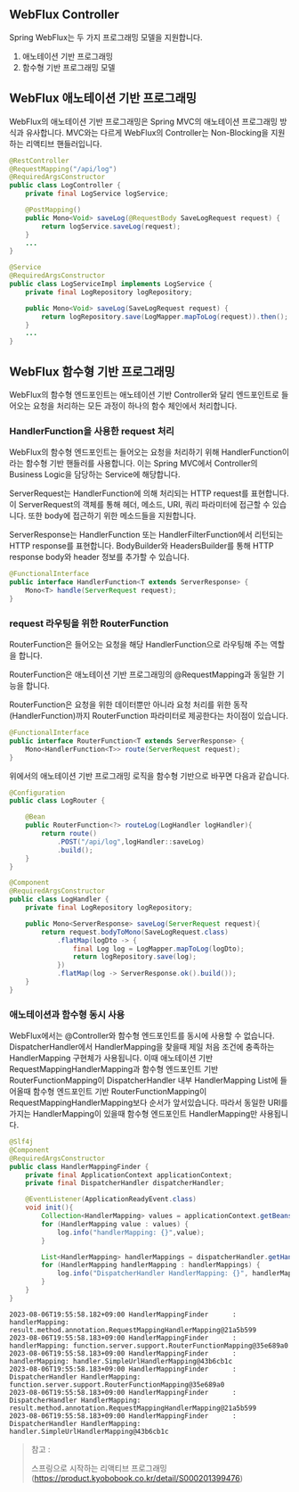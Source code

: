 ## WebFlux Controller

Spring WebFlux는 두 가지 프로그래밍 모델을 지원합니다.
1. 애노테이션 기반 프로그래밍
2. 함수형 기반 프로그래밍 모델

## WebFlux 애노테이션 기반 프로그래밍

WebFlux의 애노테이션 기반 프로그래밍은 Spring MVC의 애노테이션 프로그래밍 방식과 유사합니다. MVC와는 다르게 WebFlux의 Controller는 Non-Blocking을 지원하는 리액티브 핸들러입니다.

~~~java
@RestController
@RequestMapping("/api/log")
@RequiredArgsConstructor
public class LogController {
    private final LogService logService;

    @PostMapping()
    public Mono<Void> saveLog(@RequestBody SaveLogRequest request) {
        return logService.saveLog(request);
    }
    ...
}
~~~
~~~java
@Service
@RequiredArgsConstructor
public class LogServiceImpl implements LogService {
    private final LogRepository logRepository;

    public Mono<Void> saveLog(SaveLogRequest request) {
        return logRepository.save(LogMapper.mapToLog(request)).then();
    }
    ...
}
~~~

## WebFlux 함수형 기반 프로그래밍

WebFlux의 함수형 엔드포인트는 애노테이션 기반 Controller와 달리 엔드포인트로 들어오는 요청을 처리하는 모든 과정이 하나의 함수 체인에서 처리합니다.

### HandlerFunction을 사용한 request 처리

WebFlux의 함수형 엔드포인트는 들어오는 요청을 처리하기 위해 HandlerFunction이라는 함수형 기반 핸들러를 사용합니다. 이는 Spring MVC에서 Controller의 Business Logic을 담당하는 Service에 해당합니다.

ServerRequest는 HandlerFunction에 의해 처리되는 HTTP request를 표현합니다. 이 ServerRequest의 객체를 통해 헤더, 메소드, URI, 쿼리 파라미터에 접근할 수 있습니다. 또한 body에 접근하기 위한 메소드들을 지원합니다.

ServerResponse는 HandlerFunction 또는 HandlerFilterFunction에서 리턴되는 HTTP response를 표현합니다. BodyBuilder와 HeadersBuilder를 통해 HTTP response body와 header 정보를 추가할 수 있습니다.

~~~java
@FunctionalInterface
public interface HandlerFunction<T extends ServerResponse> {
	Mono<T> handle(ServerRequest request);
}
~~~


### request 라우팅을 위한 RouterFunction

RouterFunction은 들어오는 요청을 해당 HandlerFunction으로 라우팅해 주는 역할을 합니다.

RouterFunction은 애노테이션 기반 프로그래밍의 @RequestMapping과 동일한 기능을 합니다.

RouterFunction은 요청을 위한 데이터뿐만 아니라 요청 처리를 위한 동작(HandlerFunction)까지 RouterFunction 파라미터로 제공한다는 차이점이 있습니다.

~~~java
@FunctionalInterface
public interface RouterFunction<T extends ServerResponse> {
    Mono<HandlerFunction<T>> route(ServerRequest request);
}
~~~

위에서의 애노테이션 기반 프로그래밍 로직을 함수형 기반으로 바꾸면 다음과 같습니다.

~~~java
@Configuration
public class LogRouter {

    @Bean
    public RouterFunction<?> routeLog(LogHandler logHandler){
        return route()
            .POST("/api/log",logHandler::saveLog)
            .build();
    }
}
~~~
~~~java
@Component
@RequiredArgsConstructor
public class LogHandler {
    private final LogRepository logRepository;

    public Mono<ServerResponse> saveLog(ServerRequest request){
        return request.bodyToMono(SaveLogRequest.class)
            .flatMap(logDto -> {
                final Log log = LogMapper.mapToLog(logDto);
                return logRepository.save(log);
            })
            .flatMap(log -> ServerResponse.ok().build());
    }
}
~~~


### 애노테이션과 함수형 동시 사용

WebFlux에서는 @Controller와 함수형 엔드포인트를 동시에 사용할 수 없습니다. DispatcherHandler에서 HandlerMapping을 찾을때 제일 처음 조건에 충족하는 HandlerMapping 구현체가 사용됩니다. 이때 애노테이션 기반 RequestMappingHandlerMapping과 함수형 엔드포인트 기반 RouterFunctionMapping이 DispatcherHandler 내부 HandlerMapping List에 들어올때 함수형 엔드포인트 기반 RouterFunctionMapping이 RequestMappingHandlerMapping보다 순서가 앞서있습니다. 따라서 동일한 URI를 가지는 HandlerMapping이 있을때 함수형 엔드포인트 HandlerMapping만 사용됩니다.

~~~java
@Slf4j
@Component
@RequiredArgsConstructor
public class HandlerMappingFinder {
    private final ApplicationContext applicationContext;
    private final DispatcherHandler dispatcherHandler;

    @EventListener(ApplicationReadyEvent.class)
    void init(){
        Collection<HandlerMapping> values = applicationContext.getBeansOfType(HandlerMapping.class).values();
        for (HandlerMapping value : values) {
            log.info("handlerMapping: {}",value);
        }

        List<HandlerMapping> handlerMappings = dispatcherHandler.getHandlerMappings();
        for (HandlerMapping handlerMapping : handlerMappings) {
            log.info("DispatcherHandler HandlerMapping: {}", handlerMapping);
        }
    }
}
~~~
~~~
2023-08-06T19:55:58.182+09:00 HandlerMappingFinder      : handlerMapping: result.method.annotation.RequestMappingHandlerMapping@21a5b599
2023-08-06T19:55:58.183+09:00 HandlerMappingFinder      : handlerMapping: function.server.support.RouterFunctionMapping@35e689a0
2023-08-06T19:55:58.183+09:00 HandlerMappingFinder      : handlerMapping: handler.SimpleUrlHandlerMapping@43b6cb1c
2023-08-06T19:55:58.183+09:00 HandlerMappingFinder      : DispatcherHandler HandlerMapping: function.server.support.RouterFunctionMapping@35e689a0
2023-08-06T19:55:58.183+09:00 HandlerMappingFinder      : DispatcherHandler HandlerMapping: result.method.annotation.RequestMappingHandlerMapping@21a5b599
2023-08-06T19:55:58.183+09:00 HandlerMappingFinder      : DispatcherHandler HandlerMapping: handler.SimpleUrlHandlerMapping@43b6cb1c
~~~

> 참고 :
>
> 스프링으로 시작하는 리액티브 프로그래밍(https://product.kyobobook.co.kr/detail/S000201399476)